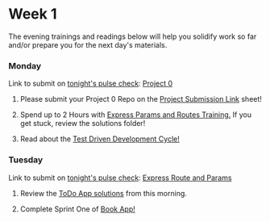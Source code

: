 # Week 1

The evening trainings and readings below will help you solidify work so far and/or prepare you for the next day's materials.




### Monday

Link to submit on [tonight's pulse check](https://docs.google.com/forms/d/e/1FAIpQLScicQdZtf2JLFw4O-u618YhNeaJ7sJXVN36ybzO7pnaV359QA/viewform?usp=sf_link): [Project 0](https://github.com/sf-wdi-37/project-0) 

1. Please submit your Project 0 Repo on the [Project Submission Link](https://docs.google.com/spreadsheets/d/1VUWa61eMVOE0WTUIqfzTX1-6KJhm4YecA7hXg41BP2Y/edit#gid=0) sheet!

2. Spend up to 2 Hours with [Express Params and Routes Training.](https://github.com/sf-wdi-37/express-routes-training) If you get stuck, review the solutions folder!

3. Read about the [Test Driven Development Cycle!](https://en.wikipedia.org/wiki/Test-driven_development#Test-driven_development_cycle)



### Tuesday

Link to submit on [tonight's pulse check](https://docs.google.com/forms/d/e/1FAIpQLScicQdZtf2JLFw4O-u618YhNeaJ7sJXVN36ybzO7pnaV359QA/viewform?usp=sf_link): [Express Route and Params](https://github.com/sf-wdi-37/express-routes-training)

1. Review the [ToDo App solutions](https://github.com/sf-wdi-37/test-driven-todo-api/blob/solution/server.js) from this morning.

2. Complete Sprint One of [Book App!](https://github.com/sf-wdi-37/mongoose-books-app)

<!--
### Wednesday

Link to submit on [tonight's pulse check](https://docs.google.com/forms/d/e/1FAIpQLScicQdZtf2JLFw4O-u618YhNeaJ7sJXVN36ybzO7pnaV359QA/viewform?usp=sf_link): none


### Thursday

Link to submit on [tonight's pulse check](https://docs.google.com/forms/d/e/1FAIpQLScicQdZtf2JLFw4O-u618YhNeaJ7sJXVN36ybzO7pnaV359QA/viewform?usp=sf_link): none


### Weekend

Link to submit on [tonight's pulse check](https://docs.google.com/forms/d/e/1FAIpQLScicQdZtf2JLFw4O-u618YhNeaJ7sJXVN36ybzO7pnaV359QA/viewform?usp=sf_link): none


-->
